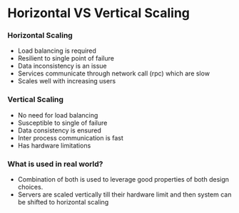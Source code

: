 # Horizontal VS Vertical Scaling

### Horizontal Scaling
- Load balancing is required
- Resilient to single point of failure
- Data inconsistency is an issue
- Services communicate through network call (rpc) which are slow
- Scales well with increasing users

### Vertical Scaling
- No need for load balancing
- Susceptible to single of failure
- Data consistency is ensured
- Inter process communication is fast
- Has hardware limitations

### What is used in real world?
- Combination of both is used to leverage good properties of both design choices.
- Servers are scaled vertically till their hardware limit and then system can be shifted to horizontal scaling